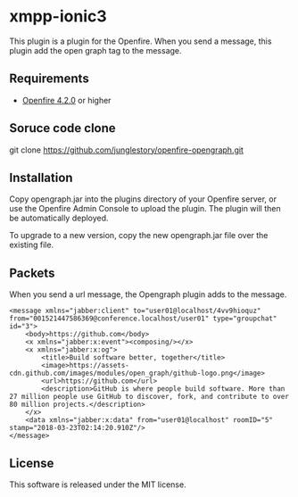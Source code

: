 # xmpp-ionic3
This plugin is a plugin for the Openfire. When you send a message, this plugin add the open graph tag to the message.

## Requirements
* [Openfire 4.2.0](https://www.igniterealtime.org/downloads/) or higher

## Soruce code clone
git clone https://github.com/junglestory/openfire-opengraph.git

## Installation
Copy opengraph.jar into the plugins directory of your Openfire server, or use the Openfire Admin Console to upload the plugin. The plugin will then be automatically deployed.

To upgrade to a new version, copy the new opengraph.jar file over the existing file.

## Packets
When you send a url message, the Opengraph plugin adds <x xmlns="jabber:x:og"> </x> to the message.

```shell
<message xmlns="jabber:client" to="user01@localhost/4vv9hioquz" from="001521447586369@conference.localhost/user01" type="groupchat" id="3">
	<body>https://github.com</body>
	<x xmlns="jabber:x:event"><composing/></x>
	<x xmlns="jabber:x:og">
		<title>Build software better, together</title>
		<image>https://assets-cdn.github.com/images/modules/open_graph/github-logo.png</image>
		<url>https://github.com</url>
		<description>GitHub is where people build software. More than 27 million people use GitHub to discover, fork, and contribute to over 80 million projects.</description>
	</x>
	<data xmlns="jabber:x:data" from="user01@localhost" roomID="5" stamp="2018-03-23T02:14:20.910Z"/>
</message>
```

## License
This software is released under the MIT license.
